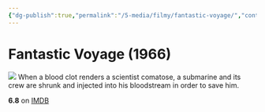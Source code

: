 ```yaml
---
{"dg-publish":true,"permalink":"/5-media/filmy/fantastic-voyage/","contentClasses":"movie","tags":["to-watch","фильм","#Adventure","#Sci-Fi"],"created":"2024-01-20T05:36:45.385+07:00","updated":"2024-01-20T05:55:02.190+07:00"}
---
```


# Fantastic Voyage (1966)
![](https://m.media-amazon.com/images/M/MV5BZTM3ZmU2MGUtOTIyYi00NTczLTk1ZWQtZTU5MGU1OGM5MzczXkEyXkFqcGdeQXVyMTUzMDUzNTI3._V1_SX300.jpg)
When a blood clot renders a scientist comatose, a submarine and its crew are shrunk and injected into his bloodstream in order to save him.

**6.8** on [IMDB](https://www.imdb.com/title/tt0060397)
